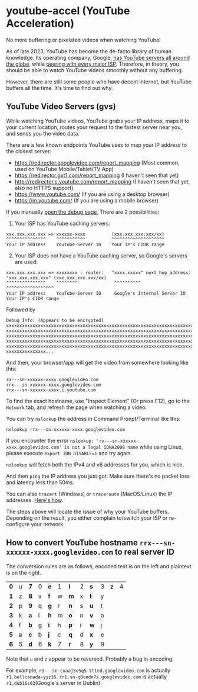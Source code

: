 # youtube-accel (YouTube Acceleration)

No more buffering or pixelated videos when watching YouTube!

As of late 2023, YouTube has become the de-facto library of human knowledge. Its operating company, Google, [has YouTube servers all around the globe](https://www.google.com/get/videoqualityreport/#how_video_gets_to_you), while [peering with every major ISP](https://peering.google.com/). Therefore, in theory, you should be able to watch YouTube videos smoothly without any buffering.

However, there are still some people who have decent internet, but YouTube buffers all the time. It's time to find out why.

## YouTube Video Servers (gvs)

While watching YouTube videos, YouTube grabs your IP address, maps it to your current location, routes your request to the fastest server near you, and sends you the video data.

There are a few known endpoints YouTube uses to map your IP address to the closest server:

- https://redirector.googlevideo.com/report_mapping (Most common, used on YouTube Mobile/Tablet/TV App)
- https://redirector.gvt1.com/report_mapping (I haven't seen that yet)
- http://redirector.c.youtube.com/report_mapping (I haven't seen that yet, also no HTTPS support)
- https://www.youtube.com/ (If you are using a desktop browser)
- https://m.youtube.com/ (If you are using a mobile browser)

If you manually [open the debug page](https://redirector.googlevideo.com/report_mapping "YouTube Report Mapping"), There are 2 possibilities:

1. Your ISP has YouTube caching servers:

```
xxx.xxx.xxx.xxx => xxxxxx-xxxx          (xxx.xxx.xxx.xxx/xx)
^^^^^^^^^^^^^^^    ^^^^^^^^^^^          ^^^^^^^^^^^^^^^^^^^^
Your IP address    YouTube-Server ID    Your IP's CIDR range
```

2. Your ISP does not have a YouTube caching server, so Google's servers are used:

```
xxx.xxx.xxx.xxx => xxxxxxxx : router:   "xxxx.xxxxx" next_hop_address: "xxx.xxx.xxx.xxx" (xxx.xxx.xxx.xxx/xx)
^^^^^^^^^^^^^^^    ^^^^^^^^              ^^^^^^^^^^                                       ^^^^^^^^^^^^^^^^^^
Your IP address    YouTube-Server ID     Google's Internal Server ID                      Your IP's CIDR range
```

Followed by

```
Debug Info: (Appears to be encrypted)
xxxxxxxxxxxxxxxxxxxxxxxxxxxxxxxxxxxxxxxxxxxxxxxxxxxxxxxxxxxxxxxxxxxxxxxxxxxxxxxx
xxxxxxxxxxxxxxxxxxxxxxxxxxxxxxxxxxxxxxxxxxxxxxxxxxxxxxxxxxxxxxxxxxxxxxxxxxxxxxxx
xxxxxxxxxxxxxxxxxxxxxxxxxxxxxxxxxxxxxxxxxxxxxxxxxxxxxxxxxxxxxxxxxxxxxxxxxxxxxxxx
xxxxxxxxxxxxxxxxxxxxxxxxxxxxxxxxxxxxxxxxxxxxxxxxxxxxxxxxxxxxxxxxxxxxxxxxxxxxxxxx
xxxxxxxxxxxxxxxxxxxxxxxxxxxxxxxxxxxxxxxxxxxxxxxxxxxxxxxxxxxxxxxxxxxxxxxxxxxxxxxx
xxxxxxxxxxxxxxx...
```

And then, your browser/app will get the video from somewhere looking like this:

```
rx---sn-xxxxxx-xxxx.googlevideo.com
rrx---sn-xxxxxx-xxxx.googlevideo.com
rrx---sn-xxxxxx-xxxx.c.youtube.com
```

To find the exact hostname, use "Inspect Element" (Or press F12), go to the `Network` tab, and refresh the page when watching a video.

You can try `nslookup` the address in Command Pronpt/Terminal like this:

```
nslookup rrx---sn-xxxxxx-xxxx.googlevideo.com
```

If you encounter the error `nslookup: 'rx---sn-xxxxxx-xxxx.googlevideo.com' is not a legal IDNA2008 name` while using Linux, please execute `export IDN_DISABLE=1` and try again.

`nslookup` will fetch both the IPv4 and v6 addresses for you, which is nice.

And then `ping` the IP address you just got. Make sure there's no packet loss and latency less than 50ms.

You can also `tracert` (Windows) or `traceroute` (MacOS/Linux) the IP addresses. [Here's how](traceroute.md).

The steps above will locate the issue of why your YouTube buffers. Depending on the result, you either complain to/switch your ISP or re-configure your network.

## How to convert YouTube hostname `rrx---sn-xxxxxx-xxxx.googlevideo.com` to real server ID

The conversion rules are as follows, encoded text is on the left and plaintext is on the right.

|       |   |       |   |       |   |       |   |       |   |       |   |
|-------|---|-------|---|-------|---|-------|---|-------|---|-------|---|
| **0** | u | **7** | 0 | **e** | 1 | **l** | 2 | **s** | 3 | **z** | 4 |
| **1** | z | **8** | v | **f** | w | **m** | x | **t** | y |       |   |
| **2** | p | **9** | q | **g** | r | **n** | s | **u** | t |       |   |
| **3** | k | **a** | l | **h** | m | **o** | n | **v** | o |       |   |
| **4** | f | **b** | g | **i** | h | **p** | i | **w** | j |       |   |
| **5** | a | **c** | b | **j** | c | **q** | d | **x** | e |       |   |
| **6** | 5 | **d** | 6 | **k** | 7 | **r** | 8 | **y** | 9 |       |   |

Note that `u` and `z` appear to be reversed. Probably a bug in encoding.

For example, `r1---sn-cxaaj5o5q5-tt1ed.googlevideo.com` is actually `r1.bellcanada-yyz16`.
`rr1.sn-q0cedn7s.googlevideo.com` is actually `r1.dub16s03`(Google's server in Dublin).
